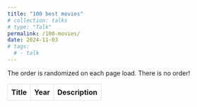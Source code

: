 ```yaml
---
title: "100 best movies"
# collection: talks
# type: "Talk"
permalink: /100-movies/
date: 2024-11-03
# tags:
  # - talk
---
```


The order is randomized on each page load. There is no order! 

<head>
    <style>
        table {
            width: 100%;
            border-collapse: collapse;
        }
        th, td {
            border: 1px solid #ddd;
            padding: 8px;
        }
        th {
            cursor: pointer;
        }
        .asc::after {
            content: " ▲";
        }
        .desc::after {
            content: " ▼";
        }
    </style>
</head>


<table id="moviesTable">
    <thead>
        <tr>
            <th onclick="sortTable(0)">Title</th>
            <th onclick="sortTable(1)">Year</th>
            <th>Description</th>
        </tr>
    </thead>
    <tbody id="moviesBody">
        <!-- Movies will be populated here by JavaScript -->
    </tbody>
</table>

<script>
    const movies = [
        { title: "WALL·E", year: 2008, link: "https://www.themoviedb.org/movie/10681-wall-e", description: "" },
        { title: "American Fiction", year: 2023, link: "https://www.themoviedb.org/movie/1056360-american-fiction", description: "" },
        { title: "The Big Lebowski", year: 1998, link: "https://www.themoviedb.org/movie/115-the-big-lebowski", description: "" },
        { title: "Bo Burnham: Inside", year: 2021, link: "https://www.themoviedb.org/movie/823754-bo-burnham-inside", description: "" },
        { title: "Bottoms", year: 2023, link: "https://www.themoviedb.org/movie/814776-bottoms", description: "" },
        { title: "The Dark Knight", year: 2008, link: "https://www.themoviedb.org/movie/155-the-dark-knight", description: "" },
        { title: "Demon Slayer: Mugen Train", year: 2020, link: "https://www.themoviedb.org/movie/635302", description: "" },
        { title: "Eternal Sunshine of the Spotless Mind", year: 2004, link: "https://www.themoviedb.org/movie/38-eternal-sunshine-of-the-spotless-mind", description: "" },
        { title: "Everything Everywhere All at Once", year: 2022, link: "https://www.themoviedb.org/movie/545611-everything-everywhere-all-at-once", description: "" },
        { title: "Fresh", year: 2022, link: "https://www.themoviedb.org/movie/787752-fresh", description: "asdas as" },
        { title: "Heat", year: 1995, link: "https://www.themoviedb.org/movie/949-heat", description: "" },
        { title: "Heathers", year: 1989, link: "https://www.themoviedb.org/movie/2640-heathers", description: "" },
        { title: "The Holdovers", year: 2023, link: "https://www.themoviedb.org/movie/840430-the-holdovers", description: "" },
        { title: "Ikiru", year: 1952, link: "https://www.themoviedb.org/movie/3782", description: "" },
        { title: "John Wick", year: 2014, link: "https://www.themoviedb.org/movie/245891-john-wick", description: "" },
        { title: "Life is Beautiful", year: 1997, link: "https://www.themoviedb.org/movie/637-la-vita-e-bella", description: "" },
        { title: "Monkey Man", year: 2024, link: "https://www.themoviedb.org/movie/560016-monkey-man", description: "" },
        { title: "Nightcrawler", year: 2014, link: "https://www.themoviedb.org/movie/242582-nightcrawler", description: "" },
        { title: "Nobody", year: 2021, link: "https://www.themoviedb.org/movie/615457-nobody", description: "" },
        { title: "The Northman", year: 2022, link: "https://www.themoviedb.org/movie/639933-the-northman", description: "" },
        { title: "Office Space", year: 1999, link: "https://www.themoviedb.org/movie/1542-office-space", description: "" },
        { title: "Paprika", year: 2007, link: "https://www.themoviedb.org/movie/4977", description: "" },
        { title: "Parasite", year: 2019, link: "https://www.themoviedb.org/movie/496243", description: "" },
        { title: "Perfect Days", year: 2023, link: "https://www.themoviedb.org/movie/976893-perfect-days", description: "" },
        { title: "The Silence of the Lambs", year: 1991, link: "https://www.themoviedb.org/movie/274-the-silence-of-the-lambs", description: "" },
        { title: "Spider-Man: Into the Spider-Verse", year: 2018, link: "https://www.themoviedb.org/movie/324857-spider-man-into-the-spider-verse", description: "" },
        { title: "The Whale", year: 2022, link: "https://www.themoviedb.org/movie/785084-the-whale", description: "" },
        { title: "What's Eating Gilbert Grape", year: 1993, link: "https://www.themoviedb.org/movie/1587-what-s-eating-gilbert-grape", description: "" },
        { title: "The Woman King", year: 2022, link: "https://www.themoviedb.org/movie/724495-the-woman-king", description: "" },
        { title: "A Woman Under the Influence", year: 1974, link: "https://www.themoviedb.org/movie/29845-a-woman-under-the-influence", description: "" },
        { title: "Yes Man", year: 2008, link: "https://www.themoviedb.org/movie/10201-yes-man", description: "" },
        { title: "The Thing", year: , link: "", description: "" },
        { title: "To Catch a Killer", year: , link: "", description: "" },
        // { title: "", year: , link: "", description: "" },
        // { title: "", year: , link: "", description: "" },
        // { title: "", year: , link: "", description: "" },
        // { title: "", year: , link: "", description: "" },
        // { title: "", year: , link: "", description: "" },
        // { title: "", year: , link: "", description: "" },
        // { title: "", year: , link: "", description: "" },
        // { title: "", year: , link: "", description: "" },
        // { title: "", year: , link: "", description: "" },
        // { title: "", year: , link: "", description: "" },
        // { title: "", year: , link: "", description: "" },
        // { title: "", year: , link: "", description: "" },
        // { title: "", year: , link: "", description: "" },
        // { title: "", year: , link: "", description: "" },
        // { title: "", year: , link: "", description: "" },
        // { title: "", year: , link: "", description: "" },
        // { title: "", year: , link: "", description: "" },
        // { title: "", year: , link: "", description: "" },
        // { title: "", year: , link: "", description: "" },

        // APPEND MOVIES HERE
    ];

    let sortOrder = [true, true]; // true for ascending, false for descending

    function shuffle(array) {
        for (let i = array.length - 1; i > 0; i--) {
            const j = Math.floor(Math.random() * (i + 1));
            [array[i], array[j]] = [array[j], array[i]];
        }
    }

    function populateTable() {
        shuffle(movies);
        const tbody = document.getElementById('moviesBody');
        tbody.innerHTML = '';
        movies.forEach(movie => {
            const row = document.createElement('tr');
            const titleCell = document.createElement('td');
            const yearCell = document.createElement('td');
            const descCell = document.createElement('td');
            titleCell.innerHTML = `<a href="${movie.link}">${movie.title}</a>`;
            yearCell.textContent = movie.year;
            descCell.textContent = movie.description;
            row.appendChild(titleCell);
            row.appendChild(yearCell);
            row.appendChild(descCell);
            tbody.appendChild(row);
        });
    }

    function sortTable(columnIndex) {
        const table = document.getElementById("moviesTable");
        const rows = Array.from(table.rows).slice(1);
        const isAscending = sortOrder[columnIndex];
        const sortedRows = rows.sort((a, b) => {
            const cellA = a.cells[columnIndex].innerText;
            const cellB = b.cells[columnIndex].innerText;
            return isAscending ? cellA.localeCompare(cellB) : cellB.localeCompare(cellA);
        });
        sortOrder[columnIndex] = !isAscending;
        const tbody = table.tBodies[0];
        tbody.innerHTML = '';
        sortedRows.forEach(row => tbody.appendChild(row));
        updateSortIcons(columnIndex, isAscending);
    }

    function updateSortIcons(columnIndex, isAscending) {
        const headers = document.querySelectorAll('th');
        headers.forEach((header, index) => {
            header.classList.remove('asc', 'desc');
            if (index === columnIndex) {
                header.classList.add(isAscending ? 'asc' : 'desc');
            }
        });
    }

    window.onload = populateTable;
</script>

